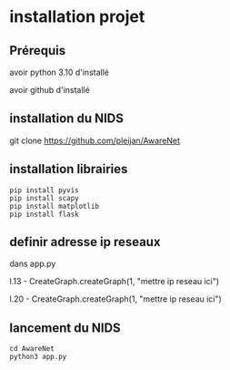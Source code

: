 # installation projet

## Prérequis

avoir python 3.10 d'installé

avoir github d'installé

## installation du NIDS

git clone https://github.com/pleijan/AwareNet

## installation librairies

    pip install pyvis
    pip install scapy
    pip install matplotlib
    pip install flask

## definir adresse ip reseaux

dans app.py 

l.13 - CreateGraph.createGraph(1, "mettre ip reseau ici")

l.20 - CreateGraph.createGraph(1, "mettre ip reseau ici")

## lancement du NIDS

    cd AwareNet
    python3 app.py